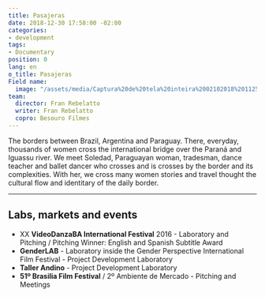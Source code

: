 ```yaml
---
title: Pasajeras
date: 2018-12-30 17:58:00 -02:00
categories:
- development
tags:
- Documentary
position: 0
lang: en
o_title: Pasajeras
Field name:
  image: "/assets/media/Captura%20de%20tela%20inteira%2002102018%20112514-f0fb83.bmp"
team:
  director: Fran Rebelatto
  writer: Fran Rebelatto
  copro: Besouro Filmes
---
```


The borders between Brazil, Argentina and Paraguay. There, everyday, thousands of women cross the international bridge over the Paraná and Iguassu river. We meet Soledad, Paraguayan woman, tradesman, dance teacher and ballet dancer who crosses and is crosses by the border and its complexities. With her, we cross many women stories and travel thought the cultural flow and identitary of the daily border.

---

## Labs, markets and events
* XX **VideoDanzaBA International Festival** 2016 - Laboratory and Pitching  / Pitching Winner: English and Spanish Subtitle Award
* **GenderLAB** - Laboratory inside the Gender Perspective International Film Festival - Project Development Laboratory
* **Taller Andino** - Project Development Laboratory
* **51º Brasilia Film Festival** / 2º Ambiente de Mercado -  Pitching and Meetings
